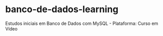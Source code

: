 # banco-de-dados-learning

Estudos iniciais em Banco de Dados com MySQL - Plataforma: Curso em Vídeo
